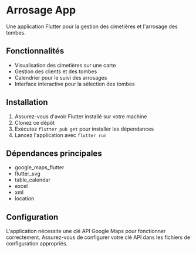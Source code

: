 # Arrosage App

Une application Flutter pour la gestion des cimetières et l'arrosage des tombes.

## Fonctionnalités

- Visualisation des cimetières sur une carte
- Gestion des clients et des tombes
- Calendrier pour le suivi des arrosages
- Interface interactive pour la sélection des tombes

## Installation

1. Assurez-vous d'avoir Flutter installé sur votre machine
2. Clonez ce dépôt
3. Exécutez `flutter pub get` pour installer les dépendances
4. Lancez l'application avec `flutter run`

## Dépendances principales

- google_maps_flutter
- flutter_svg
- table_calendar
- excel
- xml
- location

## Configuration

L'application nécessite une clé API Google Maps pour fonctionner correctement. Assurez-vous de configurer votre clé API dans les fichiers de configuration appropriés.
